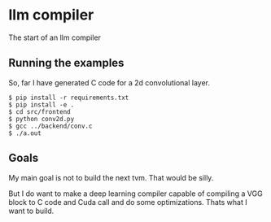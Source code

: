 # llm compiler
The start of an llm compiler

## Running the examples
So, far I have generated C code for a 2d convolutional layer.
```
$ pip install -r requirements.txt
$ pip install -e .
$ cd src/frontend
$ python conv2d.py
$ gcc ../backend/conv.c
$ ./a.out
```

## Goals

My main goal is not to build the next tvm. That would be silly.

But I do want to make a deep learning compiler capable of compiling a VGG block to C code and Cuda call and do some optimizations. Thats what I want to build.
